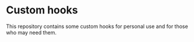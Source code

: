 # Custom hooks

This repository contains some custom hooks for personal use and for those who may need them.

